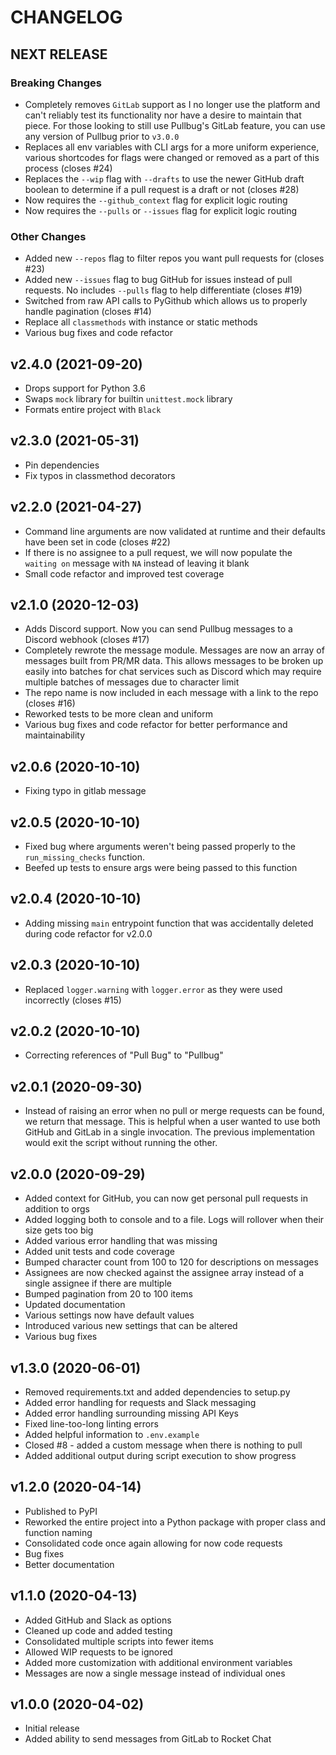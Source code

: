 # CHANGELOG

## NEXT RELEASE

### Breaking Changes

* Completely removes `GitLab` support as I no longer use the platform and can't reliably test its functionality nor have a desire to maintain that piece. For those looking to still use Pullbug's GitLab feature, you can use any version of Pullbug prior to `v3.0.0`
* Replaces all env variables with CLI args for a more uniform experience, various shortcodes for flags were changed or removed as a part of this process (closes #24)
* Replaces the `--wip` flag with `--drafts` to use the newer GitHub draft boolean to determine if a pull request is a draft or not (closes #28)
* Now requires the `--github_context` flag for explicit logic routing
* Now requires the `--pulls` or `--issues` flag for explicit logic routing

### Other Changes

* Added new `--repos` flag to filter repos you want pull requests for (closes #23)
* Added new `--issues` flag to bug GitHub for issues instead of pull requests. No includes `--pulls` flag to help differentiate (closes #19)
* Switched from raw API calls to PyGithub which allows us to properly handle pagination (closes #14)
* Replace all `classmethods` with instance or static methods
* Various bug fixes and code refactor

## v2.4.0 (2021-09-20)

* Drops support for Python 3.6
* Swaps `mock` library for builtin `unittest.mock` library
* Formats entire project with `Black`

## v2.3.0 (2021-05-31)

* Pin dependencies
* Fix typos in classmethod decorators

## v2.2.0 (2021-04-27)

* Command line arguments are now validated at runtime and their defaults have been set in code (closes #22)
* If there is no assignee to a pull request, we will now populate the `waiting on` message with `NA` instead of leaving it blank
* Small code refactor and improved test coverage

## v2.1.0 (2020-12-03)

* Adds Discord support. Now you can send Pullbug messages to a Discord webhook (closes #17)
* Completely rewrote the message module. Messages are now an array of messages built from PR/MR data. This allows messages to be broken up easily into batches for chat services such as Discord which may require multiple batches of messages due to character limit
* The repo name is now included in each message with a link to the repo (closes #16)
* Reworked tests to be more clean and uniform
* Various bug fixes and code refactor for better performance and maintainability

## v2.0.6 (2020-10-10)

* Fixing typo in gitlab message

## v2.0.5 (2020-10-10)

* Fixed bug where arguments weren't being passed properly to the `run_missing_checks` function.
* Beefed up tests to ensure args were being passed to this function

## v2.0.4 (2020-10-10)

* Adding missing `main` entrypoint function that was accidentally deleted during code refactor for v2.0.0

## v2.0.3 (2020-10-10)

* Replaced `logger.warning` with `logger.error` as they were used incorrectly (closes #15)

## v2.0.2 (2020-10-10)

* Correcting references of "Pull Bug" to "Pullbug"

## v2.0.1 (2020-09-30)

* Instead of raising an error when no pull or merge requests can be found, we return that message. This is helpful when a user wanted to use both GitHub and GitLab in a single invocation. The previous implementation would exit the script without running the other.

## v2.0.0 (2020-09-29)

* Added context for GitHub, you can now get personal pull requests in addition to orgs
* Added logging both to console and to a file. Logs will rollover when their size gets too big
* Added various error handling that was missing
* Added unit tests and code coverage
* Bumped character count from 100 to 120 for descriptions on messages
* Assignees are now checked against the assignee array instead of a single assignee if there are multiple
* Bumped pagination from 20 to 100 items
* Updated documentation
* Various settings now have default values
* Introduced various new settings that can be altered
* Various bug fixes

## v1.3.0 (2020-06-01)

* Removed requirements.txt and added dependencies to setup.py
* Added error handling for requests and Slack messaging
* Added error handling surrounding missing API Keys
* Fixed line-too-long linting errors
* Added helpful information to `.env.example`
* Closed #8 - added a custom message when there is nothing to pull
* Added additional output during script execution to show progress

## v1.2.0 (2020-04-14)

* Published to PyPI
* Reworked the entire project into a Python package with proper class and function naming
* Consolidated code once again allowing for now code requests
* Bug fixes
* Better documentation

## v1.1.0 (2020-04-13)

* Added GitHub and Slack as options
* Cleaned up code and added testing
* Consolidated multiple scripts into fewer items
* Allowed WIP requests to be ignored
* Added more customization with additional environment variables
* Messages are now a single message instead of individual ones

## v1.0.0 (2020-04-02)

* Initial release
* Added ability to send messages from GitLab to Rocket Chat
